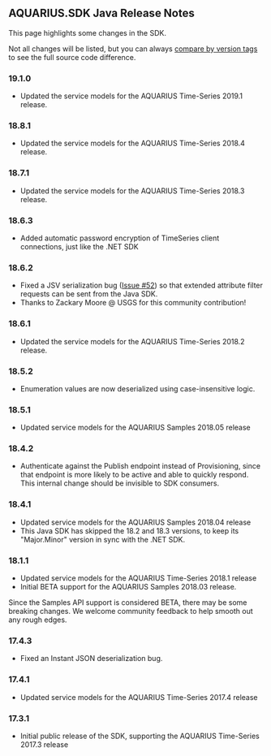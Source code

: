## AQUARIUS.SDK Java Release Notes

This page highlights some changes in the SDK.

Not all changes will be listed, but you can always [compare by version tags](https://github.com/AquaticInformatics/aquarius-sdk-java/compare/v17.2.26...v17.2.28) to see the full source code difference.

### 19.1.0

- Updated the service models for the AQUARIUS Time-Series 2019.1 release.

### 18.8.1

- Updated the service models for the AQUARIUS Time-Series 2018.4 release.

### 18.7.1

- Updated the service models for the AQUARIUS Time-Series 2018.3 release.

### 18.6.3

- Added automatic password encryption of TimeSeries client connections, just like the .NET SDK

### 18.6.2

- Fixed a JSV serialization bug ([Issue #52](https://github.com/AquaticInformatics/aquarius-sdk-java/issues/52)) so that extended attribute filter requests can be sent from the Java SDK.
- Thanks to Zackary Moore @ USGS for this community contribution!

### 18.6.1

- Updated the service models for the AQUARIUS Time-Series 2018.2 release.

### 18.5.2

- Enumeration values are now deserialized using case-insensitive logic.

### 18.5.1

- Updated service models for the AQUARIUS Samples 2018.05 release

### 18.4.2

- Authenticate against the Publish endpoint instead of Provisioning, since that endpoint is more likely to be active and able to quickly respond. This internal change should be invisible to SDK consumers.

### 18.4.1

- Updated service models for the AQUARIUS Samples 2018.04 release
- This Java SDK has skipped the 18.2 and 18.3 versions, to keep its "Major.Minor" version in sync with the .NET SDK.

### 18.1.1

- Updated service models for the AQUARIUS Time-Series 2018.1 release
- Initial BETA support for the AQUARIUS Samples 2018.03 release.

Since the Samples API support is considered BETA, there may be some breaking changes. We welcome community feedback to help smooth out any rough edges.

### 17.4.3

- Fixed an Instant JSON deserialization bug.

### 17.4.1

- Updated service models for the AQUARIUS Time-Series 2017.4 release

### 17.3.1

- Initial public release of the SDK, supporting the AQUARIUS Time-Series 2017.3 release
